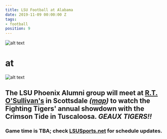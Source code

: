 ```yaml
---
title: LSU Football at Alabama
date: 2019-11-09 00:00:00 Z
tags:
- football
position: 9
---
```


![alt text](https://lsu-phoenix-alumni.github.io/assets/img/LSUTigers.png "LSU Fighting Tigers") 
# at
![alt text](https://lsu-phoenix-alumni.github.io/assets/img/AlabamaCrimsonTide.png "Alabama Crimson Tide")

## The LSU Phoenix Alumni group will meet at **[R.T. O'Sullivan's](https://scottsdale.rtosullivans.com/ "RTO Scottsdale website") in Scottsdale**  *([map](https://goo.gl/maps/3MjPdBhDfGWxt53HA "Google Maps: RTO Scottsdale"))* to watch the Fighting Tigers' annual showdown with the Crimson Tide in Tuscaloosa. ***GEAUX TIGERS!!***

### Game time is TBA; check **[LSUSports.net](http://www.lsusports.net/SportSelect.dbml?SPID=2164&SPSID=27811&DB_OEM_ID=5200&_ga=2.61742444.1994479276.1565745145-1475237789.1565745143)** for schedule updates.